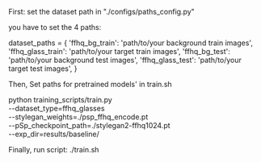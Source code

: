 
First:  set the dataset path in "./configs/paths_config.py" 

you have to set the 4 paths:

dataset_paths = {
	'ffhq_bg_train': 'path/to/your background train images',
	'ffhq_glass_train': 'path/to/your target train images',
  'ffhq_bg_test': 'path/to/your background test images',
  'ffhq_glass_test': 'path/to/your target test images',
  }



Then,  Set paths for pretrained models' in train.sh

python training_scripts/train.py \
--dataset_type=ffhq_glasses \
--stylegan_weights=./psp_ffhq_encode.pt \
--pSp_checkpoint_path=./stylegan2-ffhq1024.pt \
--exp_dir=results/baseline/


Finally, run script:  ./train.sh

